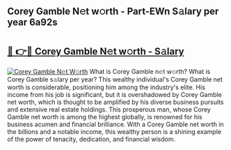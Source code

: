 ## Corey Gamble N𝚎t w𝚘rth - Part-EWn S𝚊lary per year 6a92s

# <h2><a href="http://gc3n3da.nevu.top/?p=Corey+Gamble">🔗 👉🔴 Corey Gamble N𝚎t w𝚘rth - S𝚊lary</a></h2>

[![Corey Gamble N𝚎t W𝚘rth](https://i.imgur.com/Oavwk0R.jpeg)](http://gc3n3da.nevu.top/?p=Corey+Gamble)
What is Corey Gamble n𝚎t w𝚘rth? What is Corey Gamble s𝚊lary per year?
This wealthy individual's Corey Gamble net worth is considerable, positioning him among the industry's elite. His income from his job is significant, but it is overshadowed by Corey Gamble net worth, which is thought to be amplified by his diverse business pursuits and extensive real estate holdings. This prosperous man, whose Corey Gamble net worth is among the highest globally, is renowned for his business acumen and financial brilliance. With a Corey Gamble net worth in the billions and a notable income, this wealthy person is a shining example of the power of tenacity, dedication, and financial wisdom.
